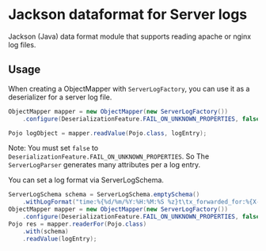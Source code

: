 # Jackson dataformat for Server logs

Jackson (Java) data format module that supports reading apache or nginx log files.

## Usage

When creating a ObjectMapper with `ServerLogFactory`, you can use it as a deserializer for a server log file.

```java
ObjectMapper mapper = new ObjectMapper(new ServerLogFactory())
    .configure(DeserializationFeature.FAIL_ON_UNKNOWN_PROPERTIES, false);

Pojo logObject = mapper.readValue(Pojo.class, logEntry);
```

Note: You must set `false` to `DeserializationFeature.FAIL_ON_UNKNOWN_PROPERTIES`. So The `ServerLogParser`
generates many attributes per a log entry.

You can set a log format via ServerLogSchema.

```java
ServerLogSchema schema = ServerLogSchema.emptySchema()
    .withLogFormat("time:%{%d/%m/%Y:%H:%M:%S %z}t\tx_forwarded_for:%{X-Forwarded-For}i\tremote_host:%h\trequest:%r\tlast_status:%>s\tsize:%b\treferer:%{Referer}i\tuser_agent:%{User-Agent}i\tv_host:%{Host}i");
ObjectMapper mapper = new ObjectMapper(new ServerLogFactory())
    .configure(DeserializationFeature.FAIL_ON_UNKNOWN_PROPERTIES, false);
Pojo res = mapper.readerFor(Pojo.class)
    .with(schema)
    .readValue(logEntry);
```
